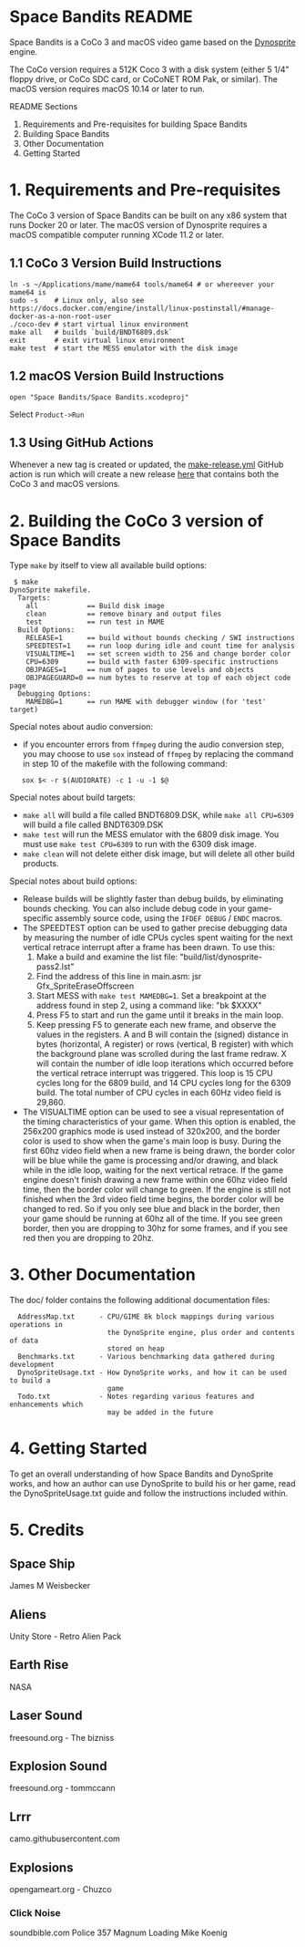 # Space Bandits README
Space Bandits is a CoCo 3 and macOS video game based on the
[Dynosprite](https://github.com/richard42/dynosprite) engine.

The CoCo version requires a 512K Coco 3 with a disk system (either 5 1/4"
floppy drive, or CoCo SDC card, or CoCoNET ROM Pak, or similar). The macOS
version requires macOS 10.14 or later to run.

README Sections
  1. Requirements and Pre-requisites for building Space Bandits
  2. Building Space Bandits
  3. Other Documentation
  4. Getting Started


# 1. Requirements and Pre-requisites
The CoCo 3 version of Space Bandits can be built on any x86 system that runs
Docker 20 or later. The macOS version of Dynosprite requires a macOS compatible
computer running XCode 11.2 or later.

## 1.1 CoCo 3 Version Build Instructions

```
ln -s ~/Applications/mame/mame64 tools/mame64 # or whereever your mame64 is
sudo -s    # Linux only, also see https://docs.docker.com/engine/install/linux-postinstall/#manage-docker-as-a-non-root-user
./coco-dev # start virtual linux environment
make all   # builds `build/BNDT6809.dsk`
exit       # exit virtual linux environment
make test  # start the MESS emulator with the disk image
```

## 1.2 macOS Version Build Instructions

```
open "Space Bandits/Space Bandits.xcodeproj"
```

Select `Product->Run`

## 1.3 Using GitHub Actions
Whenever a new tag is created or updated, the
[make-release.yml](https://github.com/jamieleecho/space-bandits/blob/main/.github/workflows/make-release.yml)
GitHub action is run which will create a new release [here](https://github.com/jamieleecho/space-bandits/releases)
that contains both the CoCo 3 and macOS versions.


# 2. Building the CoCo 3 version of Space Bandits
Type `make` by itself to view all available build options:
```
 $ make
DynoSprite makefile. 
  Targets:
    all            == Build disk image
    clean          == remove binary and output files
    test           == run test in MAME
  Build Options:
    RELEASE=1      == build without bounds checking / SWI instructions
    SPEEDTEST=1    == run loop during idle and count time for analysis
    VISUALTIME=1   == set screen width to 256 and change border color
    CPU=6309       == build with faster 6309-specific instructions
    OBJPAGES=1     == num of pages to use levels and objects
    OBJPAGEGUARD=0 == num bytes to reserve at top of each object code page
  Debugging Options:
    MAMEDBG=1      == run MAME with debugger window (for 'test' target)
```

Special notes about audio conversion:
 - if you encounter errors from `ffmpeg` during the audio conversion step,
   you may choose to use `sox` instead of `ffmpeg` by replacing the command
   in step 10 of the makefile with the following command:

```
   sox $< -r $(AUDIORATE) -c 1 -u -1 $@
```

Special notes about build targets:
 - `make all` will build a file called BNDT6809.DSK, while `make all CPU=6309`
    will build a file called BNDT6309.DSK
 - `make test` will run the MESS emulator with the 6809 disk image.  You must
    use `make test CPU=6309` to run with the 6309 disk image.
 - `make clean` will not delete either disk image, but will delete all other
    build products.

Special notes about build options:
 - Release builds will be slightly faster than debug builds, by eliminating
   bounds checking.  You can also include debug code in your game-specific
   assembly source code, using the `IFDEF DEBUG` / `ENDC` macros.
 - The SPEEDTEST option can be used to gather precise debugging data by
   measuring the number of idle CPUs cycles spent waiting for the next vertical
   retrace interrupt after a frame has been drawn.  To use this:
   1. Make a build and examine the list file: "build/list/dynosprite-pass2.lst"
   2. Find the address of this line in main.asm:
                    jsr         Gfx_SpriteEraseOffscreen
   3. Start MESS with `make test MAMEDBG=1`.  Set a breakpoint at the address
      found in step 2, using a command like: "bk $XXXX"
   4. Press F5 to start and run the game until it breaks in the main loop.
   5. Keep pressing F5 to generate each new frame, and observe the values in
      the registers.  A and B will contain the (signed) distance in bytes
      (horizontal, A register) or rows (vertical, B register) with which the
      background plane was scrolled during the last frame redraw.  X will
      contain the number of idle loop iterations which occurred before the
      vertical retrace interrupt was triggered.  This loop is 15 CPU cycles
      long for the 6809 build, and 14 CPU cycles long for the 6309 build.  The
      total number of CPU cycles in each 60Hz video field is 29,860.
 - The VISUALTIME option can be used to see a visual representation of the
   timing characteristics of your game.  When this option is enabled, the
   256x200 graphics mode is used instead of 320x200, and the border color is
   used to show when the game's main loop is busy.  During the first 60hz video
   field when a new frame is being drawn, the border color will be blue while
   the game is processing and/or drawing, and black while in the idle loop,
   waiting for the next vertical retrace.  If the game engine doesn't finish
   drawing a new frame within one 60hz video field time, then the border color
   will change to green.  If the engine is still not finished when the 3rd
   video field time begins, the border color will be changed to red.  So if you
   only see blue and black in the border, then your game should be running at
   60hz all of the time.  If you see green border, then you are dropping to
   30hz for some frames, and if you see red then you are dropping to 20hz.


# 3. Other Documentation
The doc/ folder contains the following additional documentation files:
```
  AddressMap.txt      - CPU/GIME 8k block mappings during various operations in
                        the DynoSprite engine, plus order and contents of data
                        stored on heap
  Benchmarks.txt      - Various benchmarking data gathered during development
  DynoSpriteUsage.txt - How DynoSprite works, and how it can be used to build a
                        game
  Todo.txt            - Notes regarding various features and enhancements which
                        may be added in the future
```


# 4. Getting Started
To get an overall understanding of how Space Bandits and DynoSprite works,
and how an author can use DynoSprite to build his or her game, read the
DynoSpriteUsage.txt guide and follow the instructions included within.


# 5. Credits
## Space Ship
James M Weisbecker

## Aliens
Unity Store - Retro Alien Pack

## Earth Rise
NASA

## Laser Sound
freesound.org - The bizniss

## Explosion Sound
freesound.org - tommccann

## Lrrr
camo.githubusercontent.com

## Explosions
opengameart.org - Chuzco

### Click Noise
soundbible.com
Police 357 Magnum Loading
Mike Koenig
